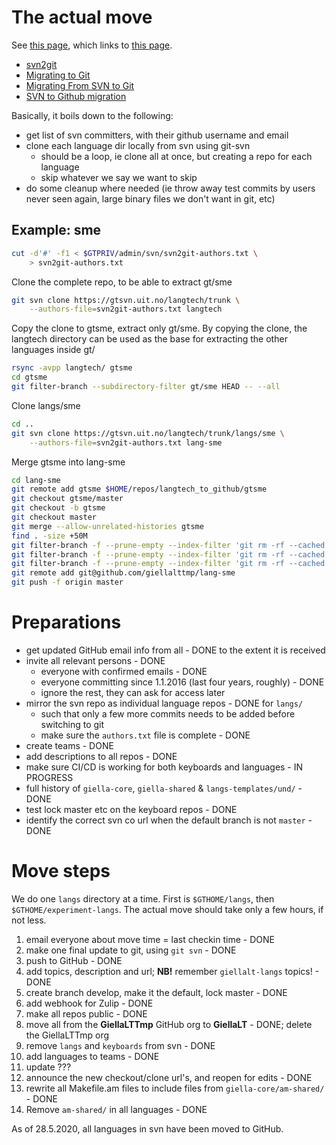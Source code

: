 # The actual move

See [this page](https://giellalt.uit.no/infra/InfraUpgradeAndGithub.html#Procedure+for+moving), which links to [this page](https://github.com/subethaedit/UniversalDetector).

* [svn2git](https://github.com/nirvdrum/svn2git)
* [Migrating to Git](https://git-scm.com/book/be/v2/Git-and-Other-Systems-Migrating-to-Git)
* [Migrating From SVN to Git](https://gist.github.com/barrysteyn/2ba947313e0a4ad086c3)
* [SVN to Github migration](https://stackoverflow.com/questions/50106970/svn-to-github-migration)

Basically, it boils down to the following:

* get list of svn committers, with their github username and email
* clone each language dir locally from svn using git-svn
	* should be a loop, ie clone all at once, but creating a repo for each language
	* skip whatever we say we want to skip
* do some cleanup where needed (ie throw away test commits by users never seen again, large binary files we don't want in git, etc)

## Example: sme

```bash
cut -d'#' -f1 < $GTPRIV/admin/svn/svn2git-authors.txt \
	> svn2git-authors.txt
```

Clone the complete repo, to be able to extract gt/sme

```bash
git svn clone https://gtsvn.uit.no/langtech/trunk \
    --authors-file=svn2git-authors.txt langtech
```

Copy the clone to gtsme, extract only gt/sme. By copying the clone,
the langtech directory can be used as the base for extracting
the other languages inside gt/

```bash
rsync -avpp langtech/ gtsme
cd gtsme
git filter-branch --subdirectory-filter gt/sme HEAD -- --all
```

Clone langs/sme

```bash
cd ..
git svn clone https://gtsvn.uit.no/langtech/trunk/langs/sme \
	--authors-file=svn2git-authors.txt lang-sme
```

Merge gtsme into lang-sme

```bash
cd lang-sme
git remote add gtsme $HOME/repos/langtech_to_github/gtsme
git checkout gtsme/master
git checkout -b gtsme
git checkout master
git merge --allow-unrelated-histories gtsme
find . -size +50M
git filter-branch -f --prune-empty --index-filter 'git rm -rf --cached --ignore-unmatch polderland/adj-sme-plx.txt' --tag-name-filter cat -- --all
git filter-branch -f --prune-empty --index-filter 'git rm -rf --cached --ignore-unmatch polderland/noun-sme-plx.txt' --tag-name-filter cat -- --all
git filter-branch -f --prune-empty --index-filter 'git rm -rf --cached --ignore-unmatch tools/spellcheckers/listbased/hunspell/nums.txt' --tag-name-filter cat -- --all
git remote add git@github.com/giellalttmp/lang-sme
git push -f origin master
```

# Preparations

* get updated GitHub email info from all - DONE to the extent it is received
* invite all relevant persons - DONE
  	* everyone with confirmed emails - DONE
  	* everyone committing since 1.1.2016 (last four years, roughly) - DONE
  	* ignore the rest, they can ask for access later
* mirror the svn repo as individual language repos - DONE for `langs/`
  	* such that only a few more commits needs to be added before switching to git
  	* make sure the `authors.txt` file is complete - DONE
* create teams - DONE
* add descriptions to all repos - DONE
* make sure CI/CD is working for both keyboards and languages - IN PROGRESS
* full history of `giella-core`, `giella-shared` & `langs-templates/und/` - DONE
* test lock master etc on the keyboard repos - DONE
* identify the correct svn co url when the default branch is not `master` - DONE

# Move steps

We do one `langs` directory at a time. First is `$GTHOME/langs`, then `$GTHOME/experiment-langs`. The actual move should take only a few hours, if not less.

1. email everyone about move time = last checkin time - DONE
1. make one final update to git, using `git svn` - DONE
1. push to GitHub - DONE
1. add topics, description and url; **NB!** remember `giellalt-langs` topics! - DONE
1. create branch develop, make it the default, lock master - DONE
1. add webhook for Zulip - DONE
1. make all repos public - DONE
1. move all from the **GiellaLTTmp** GitHub org to **GiellaLT** - DONE;
   delete the GiellaLTTmp org
1. remove `langs` and `keyboards` from svn - DONE
1. add languages to teams - DONE
1. update ???
1. announce the new checkout/clone url's, and reopen for edits - DONE
1. rewrite all Makefile.am files to include files from `giella-core/am-shared/` - DONE
1. Remove `am-shared/` in all languages - DONE

As of 28.5.2020, all languages in svn have been moved to GitHub.
